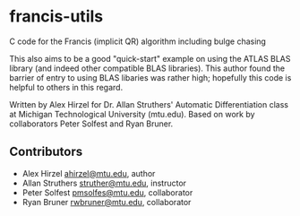 francis-utils
=============

C code for the Francis (implicit QR) algorithm including bulge chasing

This also aims to be a good "quick-start" example on using the ATLAS BLAS
library (and indeed other compatible BLAS libraries). This author found the
barrier of entry to using BLAS libaries was rather high; hopefully this code
is helpful to others in this regard.

Written by Alex Hirzel for Dr. Allan Struthers' Automatic Differentiation class
at Michigan Technological University (mtu.edu). Based on work by collaborators
Peter Solfest and Ryan Bruner.


Contributors
------------

  * Alex Hirzel <ahirzel@mtu.edu>, author
  * Allan Struthers <struther@mtu.edu>, instructor
  * Peter Solfest <pmsolfes@mtu.edu>, collaborator
  * Ryan Bruner <rwbruner@mtu.edu>, collaborator

